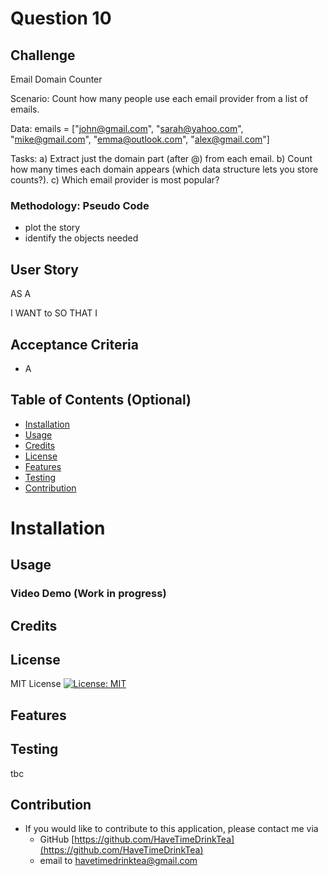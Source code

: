 # Question 10

## Challenge
Email Domain Counter

Scenario: Count how many people use each email provider from a list of emails. 

Data: 
emails = ["john@gmail.com", "sarah@yahoo.com", "mike@gmail.com", "emma@outlook.com", "alex@gmail.com"]

Tasks: 
a) Extract just the domain part (after @) from each email.
b) Count how many times each domain appears (which data structure lets you store counts?).
c) Which email provider is most popular?

### Methodology: Pseudo Code
* plot the story
* identify the objects needed
  

## User Story

AS A 

I WANT to
SO THAT I



## Acceptance Criteria

* A 




## Table of Contents (Optional)

* [Installation](#installation)
* [Usage](#usage)
* [Credits](#credits)
* [License](#license)
* [Features](#features)
* [Testing](#testing)
* [Contribution](#contribution)


# Installation




## Usage 

### Video Demo (Work in progress)



## Credits



## License 

MIT License [![License: MIT](https://img.shields.io/badge/License-MIT-yellow.svg)](https://opensource.org/licenses/MIT)



## Features



## Testing

tbc


## Contribution
* If you would like to contribute to this application, please contact me via
  * GitHub [https://github.com/HaveTimeDrinkTea](https://github.com/HaveTimeDrinkTea)
  * email to <havetimedrinktea@gmail.com>
